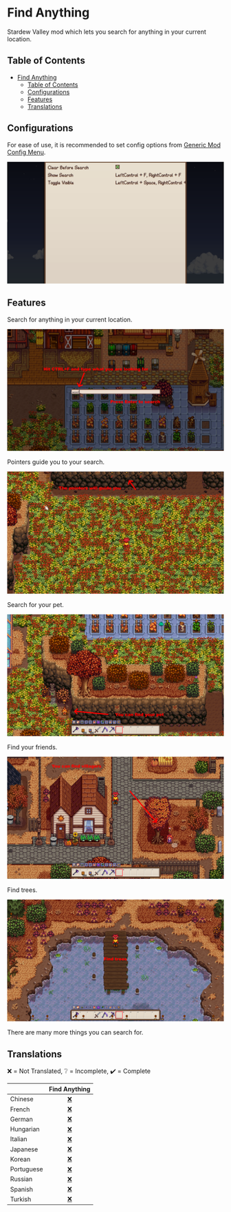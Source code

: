 # Find Anything

Stardew Valley mod which lets you search for anything in your current location.

## Table of Contents

- [Find Anything](#find-anything)
  - [Table of Contents](#table-of-contents)
  - [Configurations](#configurations)
  - [Features](#features)
  - [Translations](#translations)

## Configurations

For ease of use, it is recommended to set config options
from [Generic Mod Config Menu](https://www.nexusmods.com/stardewvalley/mods/5098).

![Config Menu](docs/config-menu.png)

## Features

Search for anything in your current location.

![Find Anything](docs/find-anything.png)

Pointers guide you to your search.

![Pointers](docs/pointers.png)

Search for your pet.

![Find Pet](docs/find-pet.png)

Find your friends.

![Find Villagers](docs/find-villagers.png)

Find trees.

![Find Trees](docs/find-trees.png)

There are many more things you can search for.

## Translations

❌️ = Not Translated, ❔ = Incomplete, ✔️ = Complete

|            |         Find Anything          |
| :--------- | :---------------------------: |
| Chinese    | [❌️](FindAnything/i18n/zh.json) |
| French     | [❌️](FindAnything/i18n/fr.json) |
| German     | [❌️](FindAnything/i18n/de.json) |
| Hungarian  | [❌️](FindAnything/i18n/hu.json) |
| Italian    | [❌️](FindAnything/i18n/it.json) |
| Japanese   | [❌️](FindAnything/i18n/ja.json) |
| Korean     | [❌️](FindAnything/i18n/ko.json) |
| Portuguese | [❌️](FindAnything/i18n/pt.json) |
| Russian    | [❌️](FindAnything/i18n/ru.json) |
| Spanish    | [❌️](FindAnything/i18n/es.json) |
| Turkish    | [❌️](FindAnything/i18n/tr.json) |